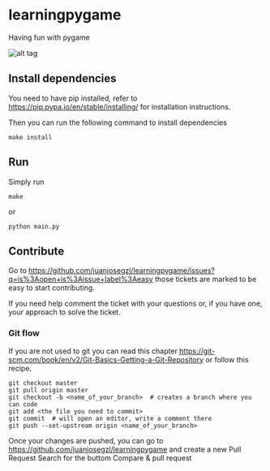 # learningpygame
Having fun with pygame

![alt tag](https://c1.staticflickr.com/1/373/32294204791_0dc815d79c_c.jpg)

## Install dependencies

You need to have pip installed, refer to https://pip.pypa.io/en/stable/installing/ for installation instructions.

Then you can run the following command to install dependencies

    make install

## Run

Simply run

    make

or

    python main.py

## Contribute

Go to https://github.com/juanjosegzl/learningpygame/issues?q=is%3Aopen+is%3Aissue+label%3Aeasy
those tickets are marked to be easy to start contributing.

If you need help comment the ticket with your questions or, if you have one, your approach to solve the ticket.

### Git flow

If you are not used to git you can read this chapter https://git-scm.com/book/en/v2/Git-Basics-Getting-a-Git-Repository or follow this recipe.

    git checkout master
    git pull origin master
    git checkout -b <name_of_your_branch>  # creates a branch where you can code
    git add <the file you need to commit>
    git commit  # will open an editor, write a comment there
    git push --set-upstream origin <name_of_your_branch>

Once your changes are pushed, you can go to https://github.com/juanjosegzl/learningpygame and create a new Pull Request
Search for the buttom Compare & pull request